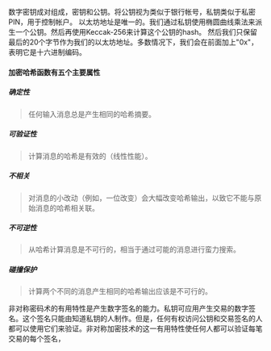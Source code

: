 数字密钥成对组成，密钥和公钥。将公钥视为类似于银行帐号，私钥类似于私密PIN，用于控制帐户。
以太坊地址是唯一的。我们通过私钥使用椭圆曲线乘法来派生一个公钥。然后再使用Keccak-256来计算这个公钥的hash。
然后我们只保留最后的20个字节作为我们的以太坊地址。多数情况下，我们会在前面加上"0x"，表明它是十六进制编码。  

#### 加密哈希函数有五个主要属性
##### 确定性
>任何输入消息总是产生相同的哈希摘要。
##### 可验证性
>计算消息的哈希是有效的（线性性能）。
##### 不相关
>对消息的小改动（例如，一位改变）会大幅改变哈希输出，以致它不能与原始消息的哈希相关联。
##### 不可逆性
>从哈希计算消息是不可行的，相当于通过可能的消息进行蛮力搜索。
##### 碰撞保护
>计算两个不同的消息产生相同的哈希输出应该是不可行的。

非对称密码术的有用特性是产生数字签名的能力。私钥可应用产生交易的数字签名。这个签名只能由知道私钥的人制作。但是，任何有权访问公钥和交易签名的人都可以使用它们来验证。非对称加密技术的这一有用特性使任何人都可以验证每笔交易的每个签名，